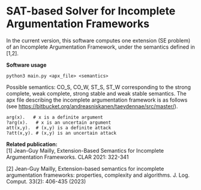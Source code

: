# SAT-based Solver for Incomplete Argumentation Frameworks

In the current version, this software computes one extension (SE problem) of an Incomplete Argumentation Framework, under the semantics defined in [1,2].

**Software usage**  

    python3 main.py <apx_file> <semantics>

Possible semantics: CO_S, CO_W, ST_S, ST_W corresponding to the strong complete, weak complete, strong stable and weak stable semantics.
The apx file describing the incomplete argumentation framework is as follows (see https://bitbucket.org/andreasniskanen/taeydennae/src/master/).

    arg(x).   # x is a definite argument
    ?arg(x).   # x is an uncertain argument
    att(x,y).  # (x,y) is a definite attack
    ?att(x,y). # (x,y) is an uncertain attack


**Related publication:**  
[1] Jean-Guy Mailly, Extension-Based Semantics for Incomplete Argumentation Frameworks. CLAR 2021: 322-341

[2] Jean-Guy Mailly, Extension-based semantics for incomplete argumentation frameworks: properties, complexity and algorithms. J. Log. Comput. 33(2): 406-435 (2023)
